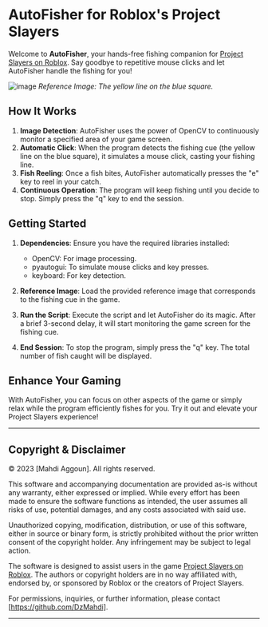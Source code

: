 # AutoFisher for Roblox's Project Slayers

Welcome to **AutoFisher**, your hands-free fishing companion for [Project Slayers on Roblox](https://www.roblox.com/games/5956785391/Update-1-Project-Slayers). Say goodbye to repetitive mouse clicks and let AutoFisher handle the fishing for you!

![image](https://user-images.githubusercontent.com/89668373/235976702-7b7f0e51-93e8-4fe3-86d8-909e0b76664a.png) 
*Reference Image: The yellow line on the blue square.*

## How It Works

1. **Image Detection**: AutoFisher uses the power of OpenCV to continuously monitor a specified area of your game screen.
2. **Automatic Click**: When the program detects the fishing cue (the yellow line on the blue square), it simulates a mouse click, casting your fishing line.
3. **Fish Reeling**: Once a fish bites, AutoFisher automatically presses the "e" key to reel in your catch.
4. **Continuous Operation**: The program will keep fishing until you decide to stop. Simply press the "q" key to end the session.

## Getting Started

1. **Dependencies**: Ensure you have the required libraries installed:
   - OpenCV: For image processing.
   - pyautogui: To simulate mouse clicks and key presses.
   - keyboard: For key detection.

2. **Reference Image**: Load the provided reference image that corresponds to the fishing cue in the game.

3. **Run the Script**: Execute the script and let AutoFisher do its magic. After a brief 3-second delay, it will start monitoring the game screen for the fishing cue.

4. **End Session**: To stop the program, simply press the "q" key. The total number of fish caught will be displayed.

## Enhance Your Gaming

With AutoFisher, you can focus on other aspects of the game or simply relax while the program efficiently fishes for you. Try it out and elevate your Project Slayers experience!

---

## Copyright & Disclaimer

© 2023 [Mahdi Aggoun]. All rights reserved.

This software and accompanying documentation are provided as-is without any warranty, either expressed or implied. While every effort has been made to ensure the software functions as intended, the user assumes all risks of use, potential damages, and any costs associated with said use.

Unauthorized copying, modification, distribution, or use of this software, either in source or binary form, is strictly prohibited without the prior written consent of the copyright holder. Any infringement may be subject to legal action.

The software is designed to assist users in the game [Project Slayers on Roblox](https://www.roblox.com/games/5956785391/Update-1-Project-Slayers). The authors or copyright holders are in no way affiliated with, endorsed by, or sponsored by Roblox or the creators of Project Slayers.

For permissions, inquiries, or further information, please contact [https://github.com/DzMahdi].

---





